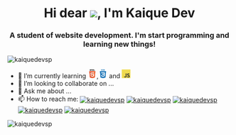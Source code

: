 <h1 align="center">Hi dear <img src="https://raw.githubusercontent.com/kaueMarques/kaueMarques/master/hi.gif" width="30px">, I'm Kaique Dev</h1>
<h3 align="center">A student of website development. I'm start programming and learning new things!</h3>
<p align="left"> <img src="https://komarev.com/ghpvc/?username=kaiquedevsp" alt="kaiquedevsp" /> </p>

- 🌱 I’m currently learning <img src="https://raw.githubusercontent.com/devicons/devicon/master/icons/html5/html5-original-wordmark.svg" alt="html5"  width="20" height="20"/>,<img src="https://raw.githubusercontent.com/devicons/devicon/master/icons/css3/css3-plain-wordmark.svg" alt="css3"  width="20" height="20"/> and <img src="https://raw.githubusercontent.com/devicons/devicon/master/icons/javascript/javascript-original.svg" alt="javascript" width="20" height="20"/>
- 👯 I’m looking to collaborate on ...
- 💬 Ask me about ...
- 📫 How to reach me: <a href="mailto:kaiquejoquimsilva@gmail.com" target="blank"><img align="center" src="https://cdn.jsdelivr.net/npm/simple-icons@3.0.1/icons/gmail.svg" alt="kaiquedevsp" height="20" width="20" /></a> <a href="https://codepen.io/kaiquedevsp" target="blank"><img align="center" src="https://cdn.jsdelivr.net/npm/simple-icons@3.0.1/icons/codepen.svg" alt="kaiquedevsp" height="20" width="20" /></a> <a href="https://www.instagram.com/_k_a_i_q_u_e/" target="blank"><img align="center" src="https://cdn.jsdelivr.net/npm/simple-icons@3.0.1/icons/instagram.svg" alt="kaiquedevsp" height="20" width="20" /></a> <a href="https://twitter.com" target="blank"><img align="center" src="https://cdn.jsdelivr.net/npm/simple-icons@3.0.1/icons/twitter.svg" alt="kaiquedevsp" height="20" width="20" /></a> <a href="https://fb.com/" target="blank"><img align="center" src="https://cdn.jsdelivr.net/npm/simple-icons@3.0.1/icons/facebook.svg" alt="kaiquedevsp" height="20" width="20" /></a>




<p align="left">
<!--
<img src="https://raw.githubusercontent.com/devicons/devicon/master/icons/css3/css3-plain-wordmark.svg" alt="css3"  width="20" height="20"/>
<img src="https://raw.githubusercontent.com/devicons/devicon/master/icons/html5/html5-original-wordmark.svg" alt="html5"  width="20" height="20"/>
<img src="https://raw.githubusercontent.com/devicons/devicon/master/icons/javascript/javascript-original.svg" alt="javascript" width="20" height="20"/>
<img src="https://raw.githubusercontent.com/devicons/devicon/master/icons/react/react-original-wordmark.svg" alt="react" width="20" height="20"/>
<img src="https://raw.githubusercontent.com/devicons/devicon/master/icons/postgresql/postgresql-original-wordmark.svg" alt="postgresql" width="20" height="20"/>
<img src="https://raw.githubusercontent.com/devicons/devicon/master/icons/nodejs/nodejs-original-wordmark.svg" alt="nodejs" width="20" height="20"/></p><p align="center">
-->
<img src="https://github-readme-stats.vercel.app/api?username=kaiquedevsp&show_icons=true" alt="kaiquedevsp"/> 
</p>

<!--
<p align="left">
<a href="https://codepen.io/kaiquedevsp" target="blank"><img align="center" src="https://cdn.jsdelivr.net/npm/simple-icons@3.0.1/icons/codepen.svg" alt="kaiquedevsp" height="20" width="20" /></a>
<a href="https://www.instagram.com/_k_a_i_q_u_e/" target="blank"><img align="center" src="https://cdn.jsdelivr.net/npm/simple-icons@3.0.1/icons/instagram.svg" alt="kaiquedevsp" height="20" width="20" /></a>
<a href="https://twitter.com" target="blank"><img align="center" src="https://cdn.jsdelivr.net/npm/simple-icons@3.0.1/icons/twitter.svg" alt="kaiquedevsp" height="20" width="20" /></a>
<a href="https://fb.com/" target="blank"><img align="center" src="https://cdn.jsdelivr.net/npm/simple-icons@3.0.1/icons/facebook.svg" alt="kaiquedevsp" height="20" width="20" /></a>
</p>
<a href="https://linkedin.com/in/maykbrito" target="blank"><img align="center" src="https://cdn.jsdelivr.net/npm/simple-icons@3.0.1/icons/linkedin.svg" alt="maykbrito" height="20" width="20" /></a>
<a href="https://stackoverflow.com/maykbrito" target="blank"><img align="center" src="https://cdn.jsdelivr.net/npm/simple-icons@3.0.1/icons/stackoverflow.svg" alt="maykbrito" height="20" width="20" /></a>
-->
